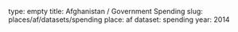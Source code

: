 type: empty
title: Afghanistan / Government Spending
slug: places/af/datasets/spending
place: af
dataset: spending
year: 2014
